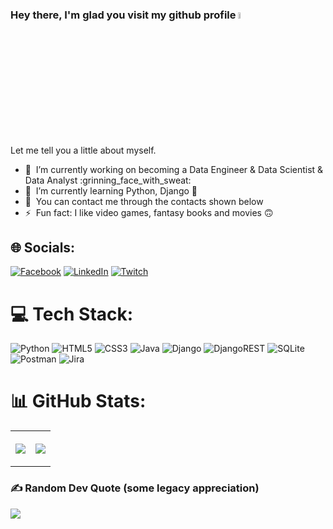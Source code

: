 ### Hey there, I'm glad you visit my github profile <a href="https://www.gautamkrishnar.com/"><img src="https://media.giphy.com/media/hvRJCLFzcasrR4ia7z/giphy.gif" width="5%"></a>

Let me tell you a little about myself.

<!--
<img align="right" height=300px width=300px alt="gif" src="" />
-->

- 🔭 &nbsp;I’m currently working on becoming a Data Engineer & Data Scientist & Data Analyst :grinning_face_with_sweat:
- 🌱 &nbsp;I’m currently learning Python, Django :snake:
- 💬 &nbsp;You can contact me through the contacts shown below 
- ⚡ &nbsp;Fun fact: I like video games, fantasy books and movies :upside_down_face:

## 🌐 Socials:

[![Facebook](https://img.shields.io/badge/Facebook-%231877F2.svg?logo=Facebook&logoColor=white)](https://www.facebook.com/pavlo.syzonenko/) 
[![LinkedIn](https://img.shields.io/badge/LinkedIn-%230077B5.svg?logo=linkedin&logoColor=white)](https://www.linkedin.com/in/pavlo-syzonenko-b67823164/)
[![Twitch](https://img.shields.io/badge/Twitch-%239146FF.svg?logo=Twitch&logoColor=white)](https://twitch.tv/PashokSy)

# 💻 Tech Stack:
![Python](https://img.shields.io/badge/python-3670A0?style=for-the-badge&logo=python&logoColor=ffdd54)  ![HTML5](https://img.shields.io/badge/html5-%23E34F26.svg?style=for-the-badge&logo=html5&logoColor=white) ![CSS3](https://img.shields.io/badge/css3-%231572B6.svg?style=for-the-badge&logo=css3&logoColor=white) ![Java](https://img.shields.io/badge/java-%23ED8B00.svg?style=for-the-badge&logo=java&logoColor=white) ![Django](https://img.shields.io/badge/django-%23092E20.svg?style=for-the-badge&logo=django&logoColor=white) ![DjangoREST](https://img.shields.io/badge/DJANGO-REST-ff1709?style=for-the-badge&logo=django&logoColor=white&color=ff1709&labelColor=gray) ![SQLite](https://img.shields.io/badge/sqlite-%2307405e.svg?style=for-the-badge&logo=sqlite&logoColor=white) ![Postman](https://img.shields.io/badge/Postman-FF6C37?style=for-the-badge&logo=postman&logoColor=white) ![Jira](https://img.shields.io/badge/jira-%230A0FFF.svg?style=for-the-badge&logo=jira&logoColor=white) 

# 📊 GitHub Stats:
<table>
<tr>
<th>

![](https://github-readme-streak-stats.herokuapp.com/?user=PashokSy&theme=gotham&hide_border=false)<br/>

</th>
<th>

![](https://github-readme-stats.vercel.app/api/top-langs/?username=PashokSy&theme=gotham&hide_border=false&include_all_commits=false&count_private=true&layout=compact)

</th>
</tr>
</table>

### ✍️ Random Dev Quote (some legacy appreciation)
![](https://quotes-github-readme.vercel.app/api?type=horizontal&theme=radical)


<!--
📊 &nbsp;**This week I spent my time on**

![Wwakatime stats](https://github-readme-stats-taupe-two.vercel.app/api/wakatime?username=PashokSy&hide_title=true&hide_border=true&langs_count=5&bg_color=00000000&text_color=777)
-->
